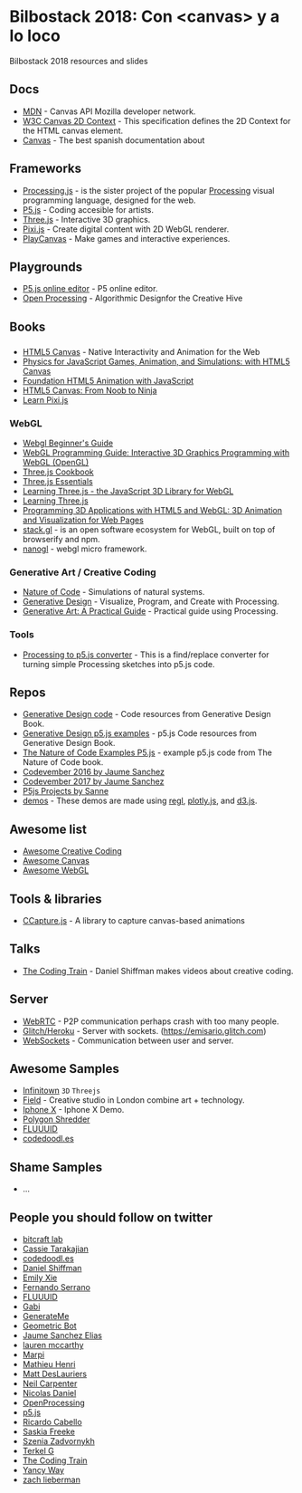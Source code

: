 # Bilbostack 2018: Con &lt;canvas> y a lo loco
Bilbostack 2018 resources and slides

## Docs

- [MDN](https://developer.mozilla.org/en-US/docs/Web/API/Canvas_API/) - Canvas API Mozilla developer network.
- [W3C Canvas 2D Context](https://w3c.github.io/2dcontext/) - This specification defines the 2D Context for the HTML canvas element.
- [Canvas](http://w3.unpocodetodo.info/canvas/introduccion.php) - The best spanish documentation about <canvas>

## Frameworks

- [Processing.js](http://processingjs.org/) - is the sister project of the popular [Processing](https://processing.org/) visual programming language, designed for the web.
- [P5.js](https://p5js.org/) - Coding accesible for artists.
- [Three.js](https://threejs.org/) - Interactive 3D graphics.
- [Pixi.js](http://www.pixijs.com/) - Create digital content with 2D WebGL renderer.
- [PlayCanvas](https://playcanvas.com/) - Make games and interactive experiences.

## Playgrounds

- [P5.js online editor](http://alpha.editor.p5js.org/) - P5 online editor.
- [Open Processing](https://www.openprocessing.org/) - Algorithmic Designfor the Creative Hive

## Books

### <canvas>
- [HTML5 Canvas](https://www.amazon.es/HTML5-Canvas-Steve-Fulton/dp/1449334989/ref=sr_1_1) - Native Interactivity and Animation for the Web
- [Physics for JavaScript Games, Animation, and Simulations: with HTML5 Canvas](https://www.amazon.es/Physics-JavaScript-Games-Animation-Simulations/dp/1430263377/ref=tmm_pap_swatch_0)
- [Foundation HTML5 Animation with JavaScript](https://www.apress.com/us/book/9781430236658)
- [HTML5 Canvas: From Noob to Ninja](https://www.amazon.es/HTML5-Canvas-Noob-Ninja-English-ebook/dp/B01DCPPO32/ref=sr_1_5)
- [Learn Pixi.js](https://www.amazon.es/Learn-Pixi-js-Rex-van-Spuy/dp/1484210956/ref=tmm_pap_swatch_0)

### WebGL
- [Webgl Beginner's Guide](https://www.amazon.es/Webgl-Beginners-Guide-Diego-Cantor/dp/184969172X/ref=tmm_pap_swatch_0)
- [WebGL Programming Guide: Interactive 3D Graphics Programming with WebGL (OpenGL)](https://www.amazon.es/WebGL-Programming-Guide-Interactive-Graphics/dp/0321902920/ref=tmm_pap_swatch_0)
- [Three.js Cookbook](https://www.amazon.es/Three-js-Cookbook-Jos-Dirksen/dp/1783981180/ref=tmm_pap_swatch_0)
- [Three.js Essentials](https://www.amazon.es/Three-js-Essentials-Jos-Dirksen/dp/9351107167/ref=tmm_pap_swatch_0)
- [Learning Three.js - the JavaScript 3D Library for WebGL](https://www.amazon.es/Learning-Three-js-JavaScript-Library-Second/dp/1784392219/ref=tmm_pap_swatch_0)
- [Learning Three.js](http://learningthreejs.com/)
- [Programming 3D Applications with HTML5 and WebGL: 3D Animation and Visualization for Web Pages](https://www.amazon.es/Programming-Applications-HTML5-WebGL-Visualization/dp/1449362966/ref=sr_1_2)
- [stack.gl](http://stack.gl/) - is an open software ecosystem for WebGL, built on top of browserify and npm.
- [nanogl](http://plepers.github.io/nanogl/) - webgl micro framework.

### Generative Art / Creative Coding

- [Nature of Code](http://natureofcode.com/) - Simulations of natural systems.
- [Generative Design](http://www.generative-gestaltung.de/) - Visualize, Program, and Create with Processing.
- [Generative Art: A Practical Guide](http://zenbullets.com/book.php) - Practical guide using Processing.

### Tools

- [Processing to p5.js converter](http://faculty.purchase.edu/joseph.mckay/p5jsconverter.html) - This is a find/replace converter for turning simple Processing sketches into p5.js code.

## Repos

- [Generative Design code](https://github.com/generative-design/) - Code resources from Generative Design Book.
- [Generative Design p5.js examples](https://github.com/generative-design/Code-Package-p5.js) - p5.js Code resources from Generative Design Book.
- [The Nature of Code Examples P5.js](https://github.com/shiffman/The-Nature-of-Code-Examples-p5.js) - example p5.js code from The Nature of Code book.
- [Codevember 2016 by Jaume Sanchez](https://github.com/spite/codevember-2016)
- [Codevember 2017 by Jaume Sanchez](https://github.com/spite/codevember-2017)
- [P5js Projects by Sanne](https://github.com/sannek/p5_projects)
- [demos](https://github.com/rreusser/demos) - These demos are made using [regl](https://github.com/regl-project/regl), [plotly.js](https://github.com/plotly/plotly.js), and [d3.js](https://d3js.org/).

## Awesome list

- [Awesome Creative Coding](https://github.com/terkelg/awesome-creative-coding)
- [Awesome Canvas](https://github.com/raphamorim/awesome-canvas)
- [Awesome WebGL](https://github.com/sjfricke/awesome-webgl)

## Tools & libraries

- [CCapture.js](https://github.com/spite/ccapture.js) - A library to capture canvas-based animations

## Talks
- [The Coding Train](https://www.youtube.com/user/shiffman) - Daniel Shiffman makes videos about creative coding.

## Server
- [WebRTC](https://webrtc.org/) - P2P communication perhaps crash with too many people.
- [Glitch/Heroku](https://glitch.com) - Server with sockets. (https://emisario.glitch.com)
- [WebSockets](https://developer.mozilla.org/es/docs/WebSockets-840092-dup) - Communication between user and server.

## Awesome Samples
- [Infinitown](http://demos.littleworkshop.fr/infinitown) `3D` `Threejs`
- [Field](https://www.field.io/) - Creative studio in London combine art + technology.
- [Iphone X](https://www.apple.com/es/iphone-x/) - Iphone X Demo.
- [Polygon Shredder](https://www.clicktorelease.com/code/polygon-shredder/)
- [FLUUUID](http://fluuu.id/)
- [codedoodl.es](http://codedoodl.es/)

## Shame Samples

- ...

## People you should follow on twitter

- [bitcraft lab](https://twitter.com/bitcraftlab)
- [Cassie Tarakajian](https://twitter.com/hellothisiscass)
- [codedoodl.es](https://twitter.com/codedoodl_es)
- [Daniel Shiffman](https://twitter.com/shiffman)
- [Emily Xie](https://twitter.com/emilyxxie)
- [Fernando Serrano](https://twitter.com/fernandojsg)
- [FLUUUID](https://twitter.com/fluuuid)
- [Gabi](https://twitter.com/w3unpocodetodo)
- [GenerateMe](https://twitter.com/generateme_blog)
- [Geometric Bot](https://twitter.com/GeometricBot)
- [Jaume Sanchez Elias](https://twitter.com/thespite)
- [lauren mccarthy](https://twitter.com/laurmccarthy)
- [Marpi](https://twitter.com/marpi_)
- [Mathieu Henri](https://twitter.com/p01)
- [Matt DesLauriers](https://twitter.com/mattdesl)
- [Neil Carpenter](https://twitter.com/NeilCarpenter)
- [Nicolas Daniel](https://twitter.com/nicolasdnl)
- [OpenProcessing](https://twitter.com/openprocessing)
- [p5.js](https://twitter.com/p5xjs)
- [Ricardo Cabello](https://twitter.com/mrdoob)
- [Saskia Freeke](https://twitter.com/sasj_nl)
- [Szenia Zadvornykh](https://twitter.com/zadvorsky)
- [Terkel G](https://twitter.com/terkelg)
- [The Coding Train](https://twitter.com/thecodingtrain)
- [Yancy Way](https://twitter.com/yancyway)
- [zach lieberman](https://twitter.com/zachlieberman)
